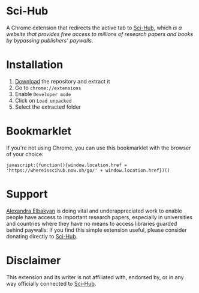 # Sci-Hub

A Chrome extension that redirects the active tab to [Sci-Hub](https://en.wikipedia.org/wiki/Sci-Hub), which _is a website that provides free access to millions of research papers and books by bypassing publishers' paywalls._

# Installation

1. [Download](https://github.com/aloglu/sci-hub/archive/master.zip) the repository and extract it
2. Go to `chrome://extensions`
3. Enable `Developer mode`
4. Click on `Load unpacked`
5. Select the extracted folder

# Bookmarklet

If you're not using Chrome, you can use this bookmarklet with the browser of your choice:

`javascript:(function(){window.location.href = 'https://whereisscihub.now.sh/go/' + window.location.href})()`

# Support

[Alexandra Elbakyan](https://en.wikipedia.org/wiki/Alexandra_Elbakyan) is doing vital and underappreciated work to enable people have access to important research papers, especially in universities and countries where they have no means to access libraries guarded behind paywalls. If you find this simple extension useful, please consider donating directly to [Sci-Hub](https://sci-hub.se/#about).

# Disclaimer

This extension and its writer is not affiliated with, endorsed by, or in any way officially connected to [Sci-Hub](https://sci-hub.se).